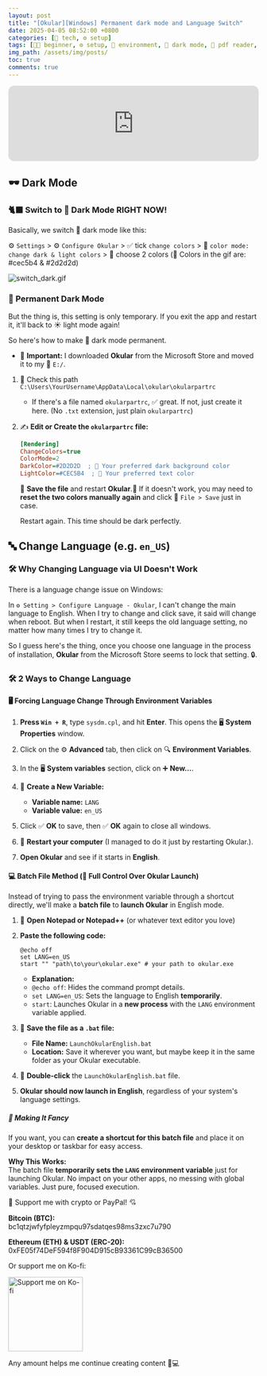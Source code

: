 ```yaml
---
layout: post
title: "[Okular][Windows] Permanent dark mode and Language Switch"
date: 2025-04-05 08:52:00 +0800
categories: [🤖 tech, ⚙️ setup]
tags: [👶🏻 beginner, ⚙️ setup, 🌌 environment, 🌚 dark mode, 📖 pdf reader, 📚 Okular, 🖥️ bash]
img_path: /assets/img/posts/ 
toc: true 
comments: true 
---
```


<iframe style="border-radius:12px" src="https://open.spotify.com/embed/track/76NX6bt1KCSg0yULpmlkyJ?utm_source=generator" width="100%" height="152" frameBorder="0" allowfullscreen="" allow="autoplay; clipboard-write; encrypted-media; fullscreen; picture-in-picture" loading="lazy"></iframe>

## 🕶️ Dark Mode

### 🐈‍⬛ Switch to 🌚 Dark Mode RIGHT NOW!

Basically, we switch 🌚 dark mode like this:

⚙️ `Settings` > ⚙️ `Configure Okular` > ✅ tick `change colors` > 🌙 `color mode: change dark & light colors` > 🎨 choose 2 colors (🌈 Colors in the gif are:   #cec5b4 & #2d2d2d)

![switch_dark.gif](/assets/img/posts/switch_dark.gif)

### 🦉 Permanent Dark Mode

But the thing is, this setting is only temporary. If you exit the app and restart it, it'll back to ☀️ light mode again!

So here's how to make 🌚 dark mode permanent.

* 🔔 **Important:** I downloaded **Okular** from the Microsoft Store and moved it to my 💾 `E:/`.

1. 📁 Check this path `C:\Users\YourUsername\AppData\Local\okular\okularpartrc
`
    * If there's a file named `okularpartrc`, ✅ great. If not, just create it here. (No `.txt` extension, just plain `okularpartrc`)

2. ✍️ **Edit or Create the `okularpartrc` file:**

    ```ini
    [Rendering]
    ChangeColors=true
    ColorMode=2
    DarkColor=#2D2D2D  ; 🌚 Your preferred dark background color
    LightColor=#CEC5B4  ; 🌙 Your preferred text color
    ```

    💾 **Save the file** and restart **Okular**.🔄 If it doesn't work, you may need to **reset the two colors manually again** and click 💾 `File > Save` just in case.

    Restart again. This time should be dark perfectly.

## 🔤 Change Language (e.g. `en_US`)

### 🛠️ Why Changing Language via UI Doesn't Work

There is a language change issue on Windows:

In `⚙️ Setting > Configure Language - Okular`, I can't change the main language to English. When I try to change and click save, it said will change when reboot. But when I restart, it still keeps the old language setting, no matter how many times I try to change it.

So I guess here's the thing, once you choose one language in the process of installation, **Okular** from the Microsoft Store seems to lock that setting. 🔒.

### 🛠️ 2 Ways to Change Language

#### 🖥️ **Forcing Language Change Through Environment Variables**

1. **Press `Win + R`**, type `sysdm.cpl`, and hit **Enter**. This opens the 🖥️ **System Properties** window.

2. Click on the ⚙️ **Advanced** tab, then click on 🔍 **Environment Variables**.

3. In the 🖥️ **System variables** section, click on ➕ **New...**.

4. 📝 **Create a New Variable:**
   - **Variable name:** `LANG`
   - **Variable value:** `en_US`

5. Click ✅ **OK** to save, then ✅ **OK** again to close all windows.

6. 🔄 **Restart your computer** (I managed to do it just by restarting Okular.).

7. **Open Okular** and see if it starts in **English**.

#### 💻 **Batch File Method (💪 Full Control Over Okular Launch)**

Instead of trying to pass the environment variable through a shortcut directly, we'll make a **batch file** to **launch Okular** in English mode.

1. 📑 **Open Notepad or Notepad++** (or whatever text editor you love)

2. **Paste the following code:**

    ```batch
    @echo off
    set LANG=en_US
    start "" "path\to\your\okular.exe" # your path to okular.exe
    ```

    - **Explanation:**
    - `@echo off`: Hides the command prompt details.
    - `set LANG=en_US`: Sets the language to English **temporarily**.
    - `start`: Launches Okular in a **new process** with the `LANG` environment variable applied.

3. 💾 **Save the file as a `.bat` file:**  
    - **File Name:** `LaunchOkularEnglish.bat`  
    - **Location:** Save it wherever you want, but maybe keep it in the same folder as your Okular executable.

4. 📂 **Double-click** the `LaunchOkularEnglish.bat` file.  

5. **Okular should now launch in English**, regardless of your system's language settings.


##### 🌟 **Making It Fancy**

If you want, you can **create a shortcut for this batch file** and place it on your desktop or taskbar for easy access.

**Why This Works:**  
The batch file **temporarily sets the `LANG` environment variable** just for launching Okular. No impact on your other apps, no messing with global variables. Just pure, focused execution.

<div class="donation-box" style="position: relative;">
  <p class="donation-text">💖 Support me with crypto or PayPal! 💘</p>
  <p><strong>Bitcoin (BTC):</strong><br>bc1qtzjwfyfpleyzmpqu97sdatqes98ms3zxc7u790</p>
  <p><strong>Ethereum (ETH) & USDT (ERC-20):</strong><br>0xFE05f74DeF594f8F904D915cB93361C99cB36500</p>
  <p>Or support me on Ko-fi:</p>
  
  <div class="img-container" style="position: relative; display: inline-block;">
    <!-- 图片 -->
    <img src="https://cdn.buymeacoffee.com/buttons/v2/default-yellow.png"
         alt="Support me on Ko-fi"
         width="150"
         loading="lazy">    
    <!-- 遮罩层按钮 -->
    <div onclick="window.open('https://ko-fi.com/kikisec', '_blank')" 
         style="position: absolute; top: 0; left: 0; width: 100%; height: 100%; background: transparent; cursor: pointer;">
    </div>
  </div>

  <p class="donation-note">Any amount helps me continue creating content 💬💻</p>
</div>
